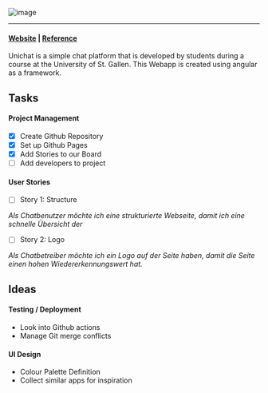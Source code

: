 

![image](https://github.com/universitychat/app/blob/main/assets/logo-unichat-small.jpg)

---

#### [Website](https://universitychat.github.io/website) | [Reference](http://hsgchat.azurewebsites.net/)

Unichat is a simple chat platform that is developed by students during a course at the University of St. Gallen. This Webapp is created using angular as a framework.

## Tasks

#### Project Management

- [x] Create Github Repository
- [x] Set up Github Pages
- [x] Add Stories to our Board
- [ ] Add developers to project
 
#### User Stories

- [ ] Story 1: Structure

*Als Chatbenutzer möchte ich eine strukturierte Webseite, damit ich eine schnelle Übersicht der*

- [ ] Story 2: Logo

*Als Chatbetreiber möchte ich ein Logo auf der Seite haben, damit die Seite einen hohen Wiedererkennungswert hat.*

## Ideas

#### Testing / Deployment
- Look into Github actions
- Manage Git merge conflicts

#### UI Design
- Colour Palette Definition
- Collect similar apps for inspiration
